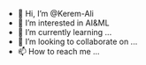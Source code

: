 - 👋 Hi, I’m @Kerem-Ali
- 👀 I’m interested in AI&ML
- 🌱 I’m currently learning ...
- 💞️ I’m looking to collaborate on ...
- 📫 How to reach me ...

<!---
Kerem-Ali/Kerem-Ali is a ✨ special ✨ repository because its `README.md` (this file) appears on your GitHub profile.
You can click the Preview link to take a look at your changes.
--->
